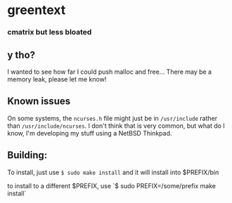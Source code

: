 # greentext
### cmatrix but less bloated

## y tho?
I wanted to see how far I could push malloc and free...
There may be a memory leak, please let me know!

## Known issues
On some systems, the `ncurses.h` file might just be in `/usr/include` rather than `/usr/include/ncurses`. I don't think that is very common, but what do I know, I'm developing my stuff using a NetBSD Thinkpad.

## Building:
To install, just use
`$ sudo make install`
and it will install into $PREFIX/bin

to install to a different $PREFIX, use
`$ sudo PREFIX=/some/prefix make install`
